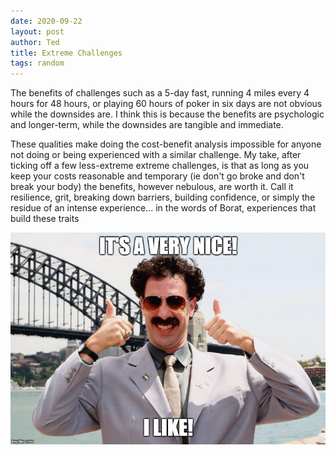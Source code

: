 ```yaml
---
date: 2020-09-22
layout: post
author: Ted
title: Extreme Challenges
tags: random
---
```

The benefits of challenges such as a 5-day fast, running 4 miles every 4 hours for 48 hours, or playing 60 hours of poker in six days are not obvious while the downsides are. I think this is because the benefits are psychologic and longer-term, while the downsides are tangible and immediate.

These qualities make doing the cost-benefit analysis impossible for anyone not doing or being experienced with a similar challenge. My take, after ticking off a few less-extreme extreme challenges, is that as long as you keep your costs reasonable and temporary (ie don't go broke and don't break your body) the benefits, however nebulous, are worth it. Call it resilience, grit, breaking down barriers, building confidence, or simply the residue of an intense experience... in the words of Borat, experiences that build these traits

![Very Nice](/assets/images/very-nice.jpg)
